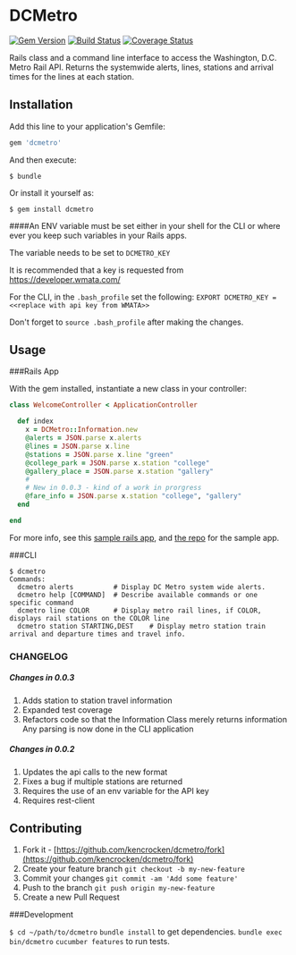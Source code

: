 # DCMetro 
[![Gem Version](https://badge.fury.io/rb/dcmetro.svg)](http://badge.fury.io/rb/dcmetro)
[![Build Status](https://travis-ci.org/kencrocken/dcmetro.svg?branch=master)](https://travis-ci.org/kencrocken/dcmetro)
[![Coverage Status](https://coveralls.io/repos/kencrocken/dcmetro/badge.svg?branch=master&service=github)](https://coveralls.io/github/kencrocken/dcmetro?branch=master)

Rails class and a command line interface to access the Washington, D.C. Metro Rail API.  Returns the systemwide alerts, lines, stations and arrival times for the lines at each station.

## Installation

Add this line to your application's Gemfile:

```ruby
gem 'dcmetro'
```

And then execute:

    $ bundle

Or install it yourself as:

    $ gem install dcmetro

####An ENV variable must be set either in your shell for the CLI or where ever you keep such variables in your Rails apps.

The variable needs to be set to `DCMETRO_KEY`

It is recommended that a key is requested from https://developer.wmata.com/

For the CLI, in the `.bash_profile` set the following:
`EXPORT DCMETRO_KEY = <<replace with api key from WMATA>>`

Don't forget to `source .bash_profile` after making the changes.

## Usage
###Rails App

With the gem installed, instantiate a new class in your controller:

```ruby
class WelcomeController < ApplicationController

  def index
    x = DCMetro::Information.new
    @alerts = JSON.parse x.alerts
    @lines = JSON.parse x.line
    @stations = JSON.parse x.line "green"
    @college_park = JSON.parse x.station "college"
    @gallery_place = JSON.parse x.station "gallery"
    #
    # New in 0.0.3 - kind of a work in prorgress
    @fare_info = JSON.parse x.station "college", "gallery"
  end

end
```

For more info, see this [sample rails app](https://fathomless-reef-6180.herokuapp.com/), and [the repo](https://github.com/kencrocken/dcmetro_example) for the sample app.

###CLI

```
$ dcmetro
Commands:
  dcmetro alerts          # Display DC Metro system wide alerts.
  dcmetro help [COMMAND]  # Describe available commands or one specific command
  dcmetro line COLOR      # Display metro rail lines, if COLOR, displays rail stations on the COLOR line
  dcmetro station STARTING,DEST    # Display metro station train arrival and departure times and travel info.
  ```

### CHANGELOG

##### Changes in 0.0.3
1. Adds station to station travel information
2. Expanded test coverage
3. Refactors code so that the Information Class merely returns information
   Any parsing is now done in the CLI application  

##### Changes in 0.0.2

1. Updates the api calls to the new format
2. Fixes a bug if multiple stations are returned
3. Requires the use of an env variable for the API key
4. Requires rest-client  

## Contributing

1. Fork it - [https://github.com/kencrocken/dcmetro/fork](https://github.com/kencrocken/dcmetro/fork)
2. Create your feature branch `git checkout -b my-new-feature`
3. Commit your changes `git commit -am 'Add some feature'`
4. Push to the branch `git push origin my-new-feature`
5. Create a new Pull Request


###Development

`$ cd ~/path/to/dcmetro` 
`bundle install` to get dependencies.
`bundle exec bin/dcmetro`
`cucumber features` to run tests.
